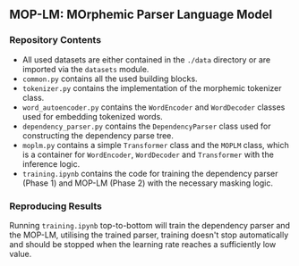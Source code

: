 ## MOP-LM: MOrphemic Parser Language Model

### Repository Contents
 - All used datasets are either contained in the `./data` directory or are imported via the `datasets` module.
 - `common.py` contains all the used building blocks.
 - `tokenizer.py` contains the implementation of the morphemic tokenizer class.
 - `word_autoencoder.py` contains the `WordEncoder` and `WordDecoder` classes used for embedding tokenized words.
 - `dependency_parser.py` contains the `DependencyParser` class used for constructing the dependency parse tree.
 - `moplm.py` contains a simple `Transformer` class and the `MOPLM` class, which is a container for `WordEncoder`, `WordDecoder` and `Transformer` with the inference logic.
 - `training.ipynb` contains the code for training the dependency parser (Phase 1) and MOP-LM (Phase 2) with the necessary masking logic.

### Reproducing Results
Running `training.ipynb` top-to-bottom will train the dependency parser and the MOP-LM, utilising the trained parser, training doesn't stop automatically and should be stopped when the learning rate reaches a sufficiently low value.

